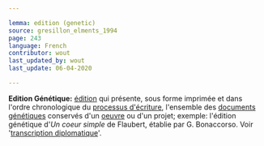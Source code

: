 ```yaml
---

lemma: edition (genetic)
source: gresillon_elments_1994
page: 243
language: French
contributor: wout
last_updated_by: wout
last_update: 06-04-2020

---
```


**Edition Génétique:** [édition](editionScholarly.html) qui présente, sous forme imprimée et dans l'ordre chronologique du [processus d'écriture](writingProcess), l'ensemble des [documents](document.html) [génétiques](genesis.html) conservés d'un [oeuvre](work.html) ou d'un projet; exemple: l'édition génétique d'_Un coeur simple_ de Flaubert, établie par G. Bonaccorso. Voir '[transcription diplomatique](transcriptionDiplomatic.html)'.
